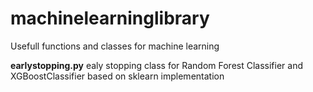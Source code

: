 # machinelearninglibrary
Usefull functions and classes for machine learning

**earlystopping.py** ealy stopping class for Random Forest Classifier and XGBoostClassifier based on sklearn implementation
